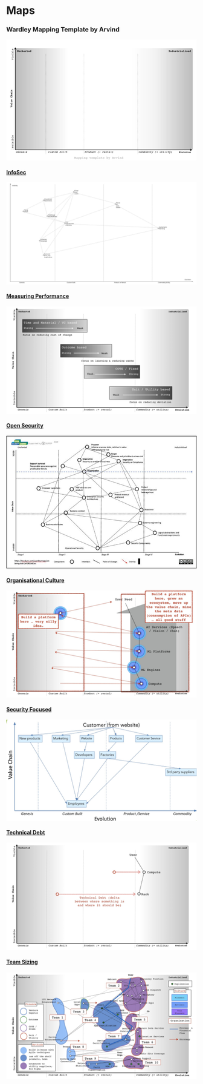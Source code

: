 # Maps

### Wardley Mapping Template by Arvind
<a href="https://www.figma.com/file/Oa9DvuPdSpqiqw2a6qyRj9/Arvind-s-Wardley-Mapping-Template?node-id=0%3A1"><div style="text-align:center"><img src ="img/mapping.png"/></div>

#### InfoSec
<a href="https://twitter.com/madplatt/status/1164272601373597697"><div style="text-align:center"><img src ="img/infosec-one.jpeg"/></div>

#### Measuring Performance
<a href="https://threadreaderapp.com/thread/1158345324005601283.html"><div style="text-align:center"><img src ="img/measure-performance.jpeg"/></div>

#### Open Security
<a href="https://twitter.com/madplatt/status/1165528044083261440"><div style="text-align:center"><img src ="img/open-security.jpeg"/></div>

#### Organisational Culture
<a href="https://threadreaderapp.com/thread/1164499389337034753.html"><div style="text-align:center"><img src ="img/organisational-culture.jpeg"/></div>

#### Security Focused
<a href="https://twitter.com/DinisCruz/status/1161969060290207745"><div style="text-align:center"><img src ="img/security-focused-one.jpeg"/></div>

#### Technical Debt
<a href="https://twitter.com/swardley/status/1164837968755875843"><div style="text-align:center"><img src ="img/technical-debt.jpeg"/></div>

#### Team Sizing
<a href="https://threadreaderapp.com/thread/1158762383784984578.html"><div style="text-align:center"><img src ="img/team-sizing.jpeg"/></div>
